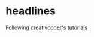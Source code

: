 # headlines

Following [creativcoder](https://github.com/creativcoder)'s [tutorials](https://www.youtube.com/c/creativcoder/videos)
